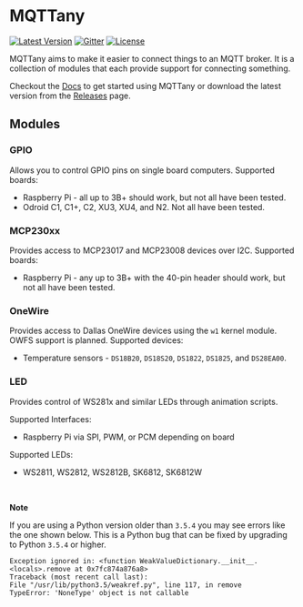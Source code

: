 # MQTTany

[![Latest Version](https://img.shields.io/github/v/tag/CrazyIvan359/mqttany?label=release)](https://github.com/CrazyIvan359/mqttany/releases)
[![Gitter](https://img.shields.io/gitter/room/mqttany/community)](https://gitter.im/mqttany/community)
[![License](https://img.shields.io/github/license/CrazyIvan359/mqttany)](https://github.com/CrazyIvan359/mqttany/blob/master/LICENSE)

MQTTany aims to make it easier to connect things to an MQTT broker. It is a
collection of modules that each provide support for connecting something.

Checkout the [Docs](https://github.com/CrazyIvan359/mqttany/wiki) to get
started using MQTTany or download the latest version from the
[Releases](https://github.com/CrazyIvan359/mqttany/releases) page.

## Modules

### GPIO

Allows you to control GPIO pins on single board computers.
Supported boards:
- Raspberry Pi - all up to 3B+ should work, but not all have been tested.
- Odroid C1, C1+, C2, XU3, XU4, and N2. Not all have been tested.

### MCP230xx

Provides access to MCP23017 and MCP23008 devices over I2C.
Supported boards:
- Raspberry Pi - any up to 3B+ with the 40-pin header should work, but not all
  have been tested.

### OneWire

Provides access to Dallas OneWire devices using the `w1` kernel module. OWFS
support is planned.
Supported devices:
- Temperature sensors - `DS18B20`, `DS18S20`, `DS1822`, `DS1825`, and `DS28EA00`.

### LED

Provides control of WS281x and similar LEDs through animation scripts.

Supported Interfaces:
- Raspberry Pi via SPI, PWM, or PCM depending on board

Supported LEDs:
- WS2811, WS2812, WS2812B, SK6812, SK6812W

<br>

**Note**

If you are using a Python version older than `3.5.4` you may see errors like
the one shown below. This is a Python bug that can be fixed by upgrading to
Python `3.5.4` or higher.

```none
Exception ignored in: <function WeakValueDictionary.__init__.<locals>.remove at 0x7fc874a876a8>
Traceback (most recent call last):
File "/usr/lib/python3.5/weakref.py", line 117, in remove
TypeError: 'NoneType' object is not callable
```

